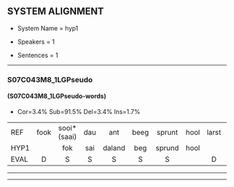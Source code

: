 
## SYSTEM ALIGNMENT

- System Name = hyp1

- Speakers = 1

- Sentences = 1

---

### S07C043M8_1LGPseudo

#### (S07C043M8_1LGPseudo-words)

- Cor=3.4%	Sub=91.5%	Del=3.4%	Ins=1.7%

|  |  |  |  |  |  |  |  |  |  |  |  |  |  |  |  |  |  |  |  |  |  |  |  |  |  |  |  |  |  |  |  |  |  |  |  |  |  |  |  |  |  |  |  |  |  |  |  |  |  |  |  |  |  |  |  |  |  |  |  |
|:--- |:---:|:---:|:---:|:---:|:---:|:---:|:---:|:---:|:---:|:---:|:---:|:---:|:---:|:---:|:---:|:---:|:---:|:---:|:---:|:---:|:---:|:---:|:---:|:---:|:---:|:---:|:---:|:---:|:---:|:---:|:---:|:---:|:---:|:---:|:---:|:---:|:---:|:---:|:---:|:---:|:---:|:---:|:---:|:---:|:---:|:---:|:---:|:---:|:---:|:---:|:---:|:---:|:---:|:---:|:---:|:---:|:---:|:---:|:---:|
| REF | fook | sooi*(saai) | dau | ant | beeg | sprunt | hool | larst | * | * | larst | vout | zwoei | fam | rachts*(ruig) | * | *(rats) | vaap*(vaat) | vaap | *s | sprieuw | keng |  | swoers | doer | plirt | jien | blard | blard | guul | hoekt | neeuw | neeuw | noork*(noor) | noork | vid | zans | leum | * | * | haans*(hans) | spaai | sjalt | heik*(hek) | *x | heik | sank | roen | frijk | eem | schard | * | schard | grek | * | dron | snaaf | snaaf | stuid |
| HYP1 |  | fok | sai | daland | beg | sprund | hool |  | lah | os | rars | fat | zoi | fan | urg | rachtigs | ax | vat | vap | s | spreel | keng | swoors | dor | pruld | een | blaren | blart | gul | oet | nee | n | euw | jor | jork | fit | sam | s | uh | un | hand | spay | schejalt | hek | nu | ek | an | gewoon | vanek | em | schar | dar | scart | gerek | drom | drom | s | maf | stuit |
| EVAL | D | S | S | S | S | S |  | D | S | S | S | S | S | S | S | S | S | S | S | S | S |  | I | S | S | S | S | S | S | S | S | S | S | S | S | S | S | S | S | S | S | S | S | S | S | S | S | S | S | S | S | S | S | S | S | S | S | S | S |
---

---
